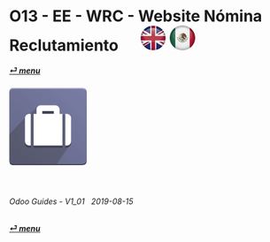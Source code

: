# O13 - EE - WRC - Website Nómina Reclutamiento &nbsp;&nbsp;&nbsp;&nbsp; [![en-uk](/doc/img/flg/en-uk-flg-btn-sml.png)](/en-uk/o13/ee/wrc/en-uk-o13-ee-wrc-guides.md) [ ![es-mx](/doc/img/flg/es-mx-flg-btn-sml.png)](/es-mx/o13/ee/wrc/es-mx-o13-ee-wrc-guides.md)
#### [_&#x23CE; menu_](/en-uk/o13/ee/en-uk-o13-ee-guides-menu.md "Regresar al menú de EE")  
### ![wrc](/doc/img/app/big/wrc.png)
[ⱽ¹²³⁴⁵⁶⁷⁸⁹⁰⁻]: # (ⱽ¹²³⁴⁵⁶⁷⁸⁹⁰⁻)

<br>

###### Odoo Guides - V1_01 &nbsp; 2019-08-15  
**[_&#x23CE; menu_](/en-uk/o13/ee/en-uk-o13-ee-guides-menu.md)**  
